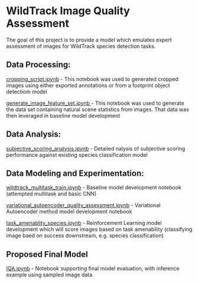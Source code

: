 # WildTrack Image Quality Assessment
The goal of this project is to provide a model which emulates expert assessment of images for WildTrack species detection tasks.

## Data Processing:

[cropping_script.ipynb](cropping_script.ipynb) - This notebook was used to generated cropped images using either exported annotations or from a footprint object detectiom model

[generate_image_feature_set.ipynb ](generate_image_feature_set.ipynb)- This notebook was used to generate the data set containing natural scene statistics from images.
That data was then leveraged in baseline model development

## Data Analysis:

[subjective_scoring_analysis.ipynb](subjective_scoring_analysis.ipynb) - Detailed nalysis of subjective scoring performance against existing species classification model

## Data Modeling and Experimentation:

[wildtrack_multitask_train.ipynb](wildtrack_multitask_train.ipynb) - Baseline model development notebook (attempted multitask and basic CNN)

[variational_autoencoder_quality_assessment.ipynb](variational_autoencoder_quality_assessment.ipynb) - Variational Autoencoder method model development notebook

[task_amenablity_species.ipynb](task_amenability_species.ipynb) - Reinforcement Learning model development which will score images based on task amenability (classifying image baed on success downstream, e.g. species classification)

## Proposed Final Model
[IQA.ipynb](IQA.ipynb) - Notebook supporting final model evaluation, with inference example using sampled image data. 